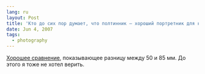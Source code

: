 ```yaml
---
lang: ru
layout: Post
title: 'Кто до сих пор думает, что полтинник — хороший портретник для кропа?'
date: Jun 4, 2007
tags:
  - photography
---
```


[Хорошее сравнение](http://blog.kalmykoff.com/2005/06/28/ms75792-5620.html 'Перспективные искажения при съемке портрета крупным планом'), показывающее разницу между 50 и 85 мм. До этого я тоже не хотел верить.
